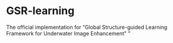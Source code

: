 # GSR-learning
The official implementation for “Global Structure-guided Learning Framework for Underwater Image Enhancement" ”
